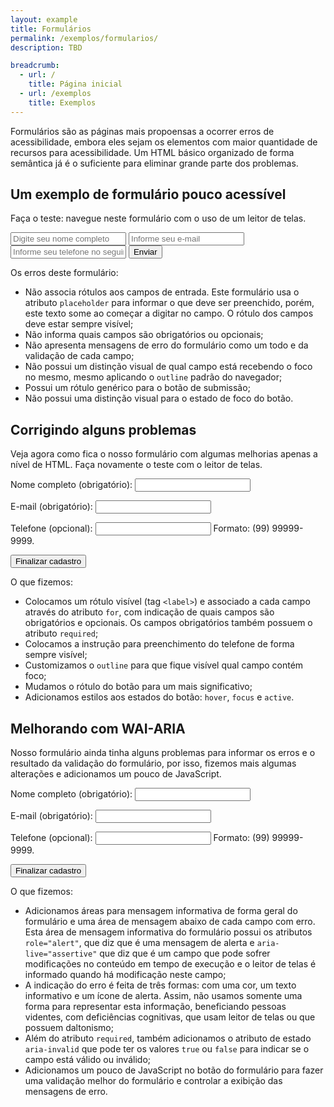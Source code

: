 ```yaml
---
layout: example
title: Formulários
permalink: /exemplos/formularios/
description: TBD

breadcrumb:
  - url: /
    title: Página inicial
  - url: /exemplos
    title: Exemplos
---
```


Formulários são as páginas mais propoensas a ocorrer erros de acessibilidade, embora eles sejam os elementos com maior quantidade de recursos para acessibilidade. Um HTML básico organizado de forma semântica já é o suficiente para eliminar grande parte dos problemas.

## Um exemplo de formulário pouco acessível

Faça o teste: navegue neste formulário com o uso de um leitor de telas.

<form class="wrongForm">
  <input type="text" name="fullName" placeholder="Digite seu nome completo">
  <input type="text" name="email" placeholder="Informe seu e-mail">
  <input type="text" name="phone" placeholder="Informe seu telefone no seguinte formato: (XX) XXXXX-XXXX">
  <button class="formButton" type="submit">Enviar</button>
</form>

Os erros deste formulário:
- Não associa rótulos aos campos de entrada. Este formulário usa o atributo `placeholder` para informar o que deve ser preenchido, porém, este texto some ao começar a digitar no campo. O rótulo dos campos deve estar sempre visível;
- Não informa quais campos são obrigatórios ou opcionais;
- Não apresenta mensagens de erro do formulário como um todo e da validação de cada campo;
- Não possui um distinção visual de qual campo está recebendo o foco no mesmo, mesmo aplicando o `outline` padrão do navegador;
- Possui um rótulo genérico para o botão de submissão;
- Não possui uma distinção visual para o estado de foco do botão.

## Corrigindo alguns problemas

Veja agora como fica o nosso formulário com algumas melhorias apenas a nível de HTML. Faça novamente o teste com o leitor de telas.

<form class="rightForm">

  <p>
    <label for="fullName">Nome completo <span class="required">(obrigatório)</span>:</label>
    <input type="text" name="fullName" id="fullName" required>
  </p>

  <p>
    <label for="email">E-mail <span class="required">(obrigatório)</span>:</label>
    <input type="email" name="email" id="email" required>
  </p>
  
  <p>
    <label for="phone">Telefone <span class="optional">(opcional)</span>:</label>
    <input type="tel" name="phone" id="phone" aria-describedby="phoneTip">
    <span class="fieldTip" id="phoneTip">Formato: (99) 99999-9999.</span>
  </p>

  <button class="formButton" id="formButton" type="submit">Finalizar cadastro</button>
</form>

O que fizemos:
- Colocamos um rótulo visível (tag `<label>`) e associado a cada campo através do atributo `for`, com indicação de quais campos são obrigatórios e opcionais. Os campos obrigatórios também possuem o atributo `required`;
- Colocamos a instrução para preenchimento do telefone de forma sempre visível;
- Customizamos o `outline` para que fique visível qual campo contém foco;
- Mudamos o rótulo do botão para um mais significativo;
- Adicionamos estilos aos estados do botão: `hover`, `focus` e `active`.

## Melhorando com WAI-ARIA

Nosso formulário ainda tinha alguns problemas para informar os erros e o resultado da validação do formulário, por isso, fizemos mais algumas alterações e adicionamos um pouco de JavaScript.

<form class="rightForm rightFormARIA">

  <output id="formMessage" role="alert" aria-live="assertive" tabindex="0"></output>

  <p>
    <label for="fullName1">Nome completo <span class="required">(obrigatório)</span>:</label>
    <input type="text" name="fullName1" id="fullName1" required aria-invalid="false" aria-describedby="nameMessage">
    <span class="fieldMessage" id="nameMessage"></span>
  </p>

  <p>
    <label for="email1">E-mail <span class="required">(obrigatório)</span>:</label>
    <input type="email1" name="email1" id="email1" required aria-invalid="false" aria-describedby="emailMessage">
    <span class="fieldMessage" id="emailMessage"></span>
  </p>
  
  <p>
    <label for="phone1">Telefone <span class="optional">(opcional)</span>:</label>
    <input type="tel" name="phone1" id="phone1" aria-describedby="phoneTip">
    <span class="fieldTip" id="phoneTip">Formato: (99) 99999-9999.</span>
  </p>

  <button class="formButton" id="formButtonARIA" type="submit">Finalizar cadastro</button>
</form>

O que fizemos:
- Adicionamos áreas para mensagem informativa de forma geral do formulário e uma área de mensagem abaixo de cada campo com erro. Esta área de mensagem informativa do formulário possui os atributos `role="alert"`, que diz que é uma mensagem de alerta e `aria-live="assertive"` que diz que é um campo que pode sofrer modificações no conteúdo em tempo de execução e o leitor de telas é informado quando há modificação neste campo;
- A indicação do erro é feita de três formas: com uma cor, um texto informativo e um ícone de alerta. Assim, não usamos somente uma forma para representar esta informação, beneficiando pessoas videntes, com deficiências cognitivas, que usam leitor de telas ou que possuem daltonismo;
- Além do atributo `required`, também adicionamos o atributo de estado `aria-invalid` que pode ter os valores `true` ou `false` para indicar se o campo está válido ou inválido;
- Adicionamos um pouco de JavaScript no botão do formulário para fazer uma validação melhor do formulário e controlar a exibição das mensagens de erro.
